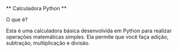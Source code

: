 ** Calculadora Python **

O que é?

Esta é uma calculadora básica desenvolvida em Python para realizar operações matemáticas simples. Ela permite que você faça adição, subtração, multiplicação e divisão.
